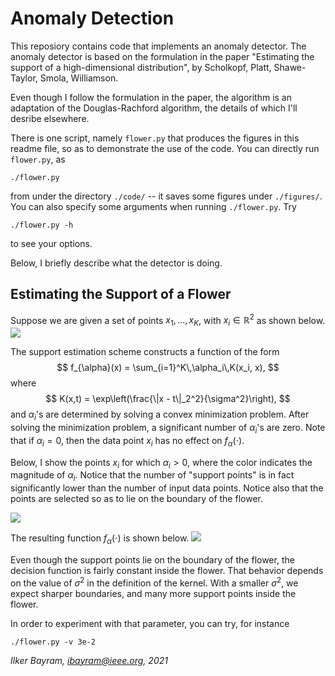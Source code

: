 # Anomaly Detection
This reposiory contains code that implements an anomaly detector.
The anomaly detector is based on the formulation in the paper "Estimating the support of a high-dimensional distribution", by Scholkopf, Platt, Shawe-Taylor, Smola, Williamson.

Even though I follow the formulation in the paper, the algorithm is an adaptation of the Douglas-Rachford algorithm, the details of which I'll desribe elsewhere.

There is one script, namely `flower.py` that produces the figures in this readme file, so as to demonstrate the use of the code. You can directly run `flower.py`,
as

    ./flower.py
from under the directory `./code/` -- it saves some figures under `./figures/`. You can also specify some arguments when running `./flower.py`. Try

    ./flower.py -h

to see your options. 

Below, I briefly describe what the detector is doing.

## Estimating the Support of a Flower
Suppose we are given a set of points $x_1,\ldots, x_K$, with $x_i \in \mathbb{R}^2$ as shown below.
![](./figures/flower.png)

The support estimation scheme constructs a function of the form
$$
f_{\alpha}(x) = \sum_{i=1}^K\,\alpha_i\,K(x_i, x),
$$
where
$$
K(x,t) = \exp\left(\frac{\|x - t\|_2^2}{\sigma^2}\right),
$$
and $\alpha_i$'s are determined by solving a convex minimization problem.
After solving the minimization problem, a significant number of $\alpha_i$'s are zero. Note that if $\alpha_i=0$, then the data point $x_i$ has no  effect on $f_{\alpha}(\cdot)$.

Below, I show the points $x_i$ for which $\alpha_i>0$, where the color indicates the magnitude of $\alpha_i$. Notice that the number of "support points" is in fact significantly lower than the number of input data points. Notice also that the points are selected so as to lie on the boundary of the flower.

![](./figures/nonzero.png)

The resulting function $f_{\alpha}(\cdot)$ is shown below. 
![](./figures/function.png)

Even though the support points lie on the boundary of the flower, the decision function is fairly constant inside the flower. That behavior depends on the value of $\sigma^2$ in the definition of the kernel. With a smaller $\sigma^2$, we expect sharper boundaries, and many more support points inside the flower.

In order to experiment with that parameter, you can try, for instance

    ./flower.py -v 3e-2

*Ilker Bayram, ibayram@ieee.org, 2021*